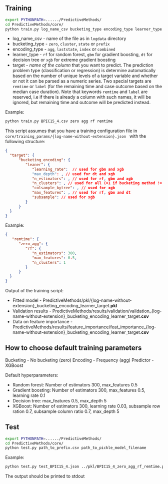 ## Training
```bash
export PYTHONPATH=....../PredictiveMethods/
cd PredictiveMethods/core/
python train.py log_name_csv bucketing_type encoding_type learner_type target 
```

* log_name_csv - name of the file as in `logdata` directory 
* bucketing_type - `zero`, `cluster`, `state` or `prefix`
* encoding_type - `agg`, `laststate`, `index` or `combined`
* learner_type - `rf` for random forest, `gbm` for gradient boosting, `dt` for decision tree or `xgb` for extreme gradient boosting
* target - *name of the column* that you want to predict. The prediction problem type (classification or regression) is determine automatically based on the number of unique levels of a target variable and whether or not it can be parsed as a numeric series. Two special targets are `remtime` or `label` (for the remaining time and case outcome based on the median case duration). Note that keywords `remtime` and `label` are reserved, i.e if there is already a column with such names, it will be ignored, but remaining time and outcome will be predicted instead. 

Example:

```bash
python train.py BPIC15_4.csv zero agg rf remtime

```

This script assumes that you have a training configuration file in `core/training_params/{log-name-without-extension}.json
` with the following structure:

```json
{
  "target": {
      "bucketing_encoding": {
         "leaner": {
            "learning_rate":  // used for gbm and xgb
            "max_depth": , // used for dt and xgb
            "n_estimators": , // used for rf, gbm and xgb
            "n_clusters": , // used for all (=1 if bucketing method != cluster, otherwise to be entered by user)
            "colsample_bytree": , // used for xgb
            "max_features": , // used for rf, gbm and dt
            "subsample": // used for xgb
         }
      }
  }
}
```
Example:
```json
{
   "remtime": {
      "zero_agg": {
         "rf": {
            "n_estimators": 300,
            "max_features": 0.5,
            "n_clusters": 1
         }
      }
  }
}
```

Output of the training script:

* Fitted model - PredictiveMethods/pkl/{log-name-without-extension}_bucketing_encoding_learner_target.**pkl**
* Validation results - PredictiveMethods/results/validation/validation_{log-name-without-extension}_bucketing_encoding_learner_target.**csv**
* Data on feature importance - PredictiveMethods/results/feature_importance/feat_importance_{log-name-without-extension}_bucketing_encoding_learner_target.**csv**


## How to choose default training parameters
Bucketing - No bucketing (zero)
Encoding - Frequency (agg)
Predictor - XGBoost

Default hyperparameters:
* Random forest: Number of estimators 300, max_features 0.5
* Gradient boosting: Number of estimators 300, max_features 0.5, learning rate 0.1
* Decision tree: max_features 0.5, max_depth 5
* XGBoost: Number of estimators 300, learning rate 0.03, subsample row ration 0.7, subsample column ratio 0.7, max_depth 5

## Test
```bash
export PYTHONPATH=....../PredictiveMethods/
cd PredictiveMethods/core/
python test.py path_to_prefix.csv path_to_pickle_model_filename 
```

Example:
```bash
python test.py test_BPIC15_4.json ../pkl/BPIC15_4_zero_agg_rf_remtime.pkl
```

The output should be printed to stdout
